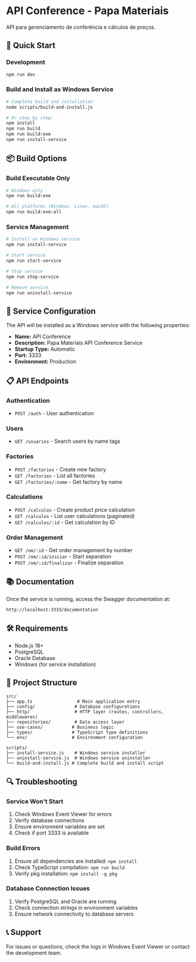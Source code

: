 # API Conference - Papa Materiais

API para gerenciamento de conferência e cálculos de preços.

## 🚀 Quick Start

### Development

```bash
npm run dev
```

### Build and Install as Windows Service

```bash
# Complete build and installation
node scripts/build-and-install.js

# Or step by step:
npm install
npm run build
npm run build:exe
npm run install-service
```

## 📦 Build Options

### Build Executable Only

```bash
# Windows only
npm run build:exe

# All platforms (Windows, Linux, macOS)
npm run build:exe:all
```

### Service Management

```bash
# Install as Windows service
npm run install-service

# Start service
npm run start-service

# Stop service
npm run stop-service

# Remove service
npm run uninstall-service
```

## 🔧 Service Configuration

The API will be installed as a Windows service with the following properties:

-   **Name:** API Conference
-   **Description:** Papa Materiais API Conference Service
-   **Startup Type:** Automatic
-   **Port:** 3333
-   **Environment:** Production

## 📋 API Endpoints

### Authentication

-   `POST /auth` - User authentication

### Users

-   `GET /usuarios` - Search users by name tags

### Factories

-   `POST /factories` - Create new factory
-   `GET /factories` - List all factories
-   `GET /factories/:name` - Get factory by name

### Calculations

-   `POST /calculos` - Create product price calculation
-   `GET /calculos` - List user calculations (paginated)
-   `GET /calculos/:id` - Get calculation by ID

### Order Management

-   `GET /om/:id` - Get order management by number
-   `POST /om/:id/iniciar` - Start separation
-   `POST /om/:id/finalizar` - Finalize separation

## 📚 Documentation

Once the service is running, access the Swagger documentation at:

```
http://localhost:3333/documentation
```

## 🛠️ Requirements

-   Node.js 18+
-   PostgreSQL
-   Oracle Database
-   Windows (for service installation)

## 📁 Project Structure

```
src/
├── app.ts                 # Main application entry
├── config/               # Database configurations
├── http/                 # HTTP layer (routes, controllers, middlewares)
├── repositories/         # Data access layer
├── use-cases/           # Business logic
├── types/               # TypeScript type definitions
└── env/                 # Environment configuration

scripts/
├── install-service.js    # Windows service installer
├── uninstall-service.js  # Windows service uninstaller
└── build-and-install.js # Complete build and install script
```

## 🔍 Troubleshooting

### Service Won't Start

1. Check Windows Event Viewer for errors
2. Verify database connections
3. Ensure environment variables are set
4. Check if port 3333 is available

### Build Errors

1. Ensure all dependencies are installed: `npm install`
2. Check TypeScript compilation: `npm run build`
3. Verify pkg installation: `npm install -g pkg`

### Database Connection Issues

1. Verify PostgreSQL and Oracle are running
2. Check connection strings in environment variables
3. Ensure network connectivity to database servers

## 📞 Support

For issues or questions, check the logs in Windows Event Viewer or contact the development team.
